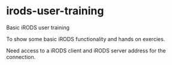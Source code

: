 # irods-user-training
Basic iRODS user training

To show some basic iRODS functionality and hands on exercies. 

Need access to a iRODS client and iRODS server address for the connection. 
